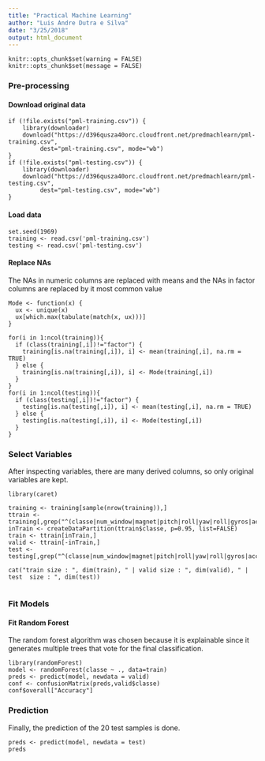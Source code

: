```yaml
---
title: "Practical Machine Learning"
author: "Luis Andre Dutra e Silva"
date: "3/25/2018"
output: html_document
---
```


```{r setup, include=FALSE}
knitr::opts_chunk$set(warning = FALSE)
knitr::opts_chunk$set(message = FALSE)
```

### Pre-processing

#### Download original data
```{r}
if (!file.exists("pml-training.csv")) {
    library(downloader)
    download("https://d396qusza40orc.cloudfront.net/predmachlearn/pml-training.csv", 
         dest="pml-training.csv", mode="wb") 
}
if (!file.exists("pml-testing.csv")) {
    library(downloader)
    download("https://d396qusza40orc.cloudfront.net/predmachlearn/pml-testing.csv", 
         dest="pml-testing.csv", mode="wb") 
}
```

#### Load data
```{r}
set.seed(1969)
training <- read.csv('pml-training.csv')
testing <- read.csv('pml-testing.csv')
```
#### Replace NAs
The NAs in numeric columns are replaced with means and the NAs in factor columns are replaced by it most common value
```{r}
Mode <- function(x) {
  ux <- unique(x)
  ux[which.max(tabulate(match(x, ux)))]
}

for(i in 1:ncol(training)){
  if (class(training[,i])!="factor") {
    training[is.na(training[,i]), i] <- mean(training[,i], na.rm = TRUE)
  } else {
    training[is.na(training[,i]), i] <- Mode(training[,i])  
  }
}
for(i in 1:ncol(testing)){
  if (class(testing[,i])!="factor") {
    testing[is.na(testing[,i]), i] <- mean(testing[,i], na.rm = TRUE)
  } else {
    testing[is.na(testing[,i]), i] <- Mode(testing[,i])  
  }
}
```

### Select Variables
After inspecting variables, there are many derived columns, so only original variables are kept.
```{r}
library(caret)

training <- training[sample(nrow(training)),]
ttrain <- training[,grep("^(classe|num_window|magnet|pitch|roll|yaw|roll|gyros|accel)",names(training))]
inTrain <- createDataPartition(ttrain$classe, p=0.95, list=FALSE)
train <- ttrain[inTrain,]
valid <- ttrain[-inTrain,]
test <- testing[,grep("^(classe|num_window|magnet|pitch|roll|yaw|roll|gyros|accel)",names(testing))]

cat("train size : ", dim(train), " | valid size : ", dim(valid), " | test  size : ", dim(test))


```
### Fit Models

#### Fit Random Forest
The random forest algorithm was chosen because it is explainable since it generates multiple trees that vote for the final classification.
```{r}
library(randomForest)
model <- randomForest(classe ~ ., data=train)
preds <- predict(model, newdata = valid)
conf <- confusionMatrix(preds,valid$classe)
conf$overall["Accuracy"]
```

### Prediction

Finally, the prediction of the 20 test samples is done.
```{r}
preds <- predict(model, newdata = test)
preds
```